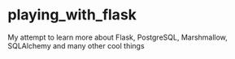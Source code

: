 # playing_with_flask
My attempt to learn more about Flask, PostgreSQL, Marshmallow, SQLAlchemy and many other cool things
